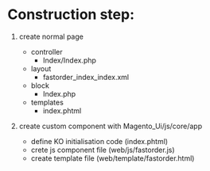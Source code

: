 # Construction step:

1. create normal page
    - controller
        + Index/Index.php
    - layout
        + fastorder_index_index.xml
    - block
        + Index.php
    - templates
        + index.phtml

2. create custom component with Magento_Ui/js/core/app
    - define KO initialisation code (index.phtml)
    - crete js component file (web/js/fastorder.js)
    - create template file (web/template/fastorder.html)